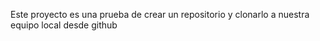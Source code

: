Este proyecto es una prueba de crear  un repositorio y clonarlo  a nuestra equipo local desde github